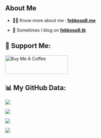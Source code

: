 <!--
**febkosq8/febkosq8** is a ✨ _special_ ✨ repository because its `README.md` (this file) appears on your GitHub profile.-->

## About Me

- 🙋‍♂️ Know more about me : **[febkosq8.me](https://www.febkosq8.me/)**

- 🤔 Sometimes I blog on **[febkosq8.tk](https://www.febkosq8.tk/)**

## 🤝 Support Me:

<a href="https://www.buymeacoffee.com/febkosq8" target="_blank"><img src="https://cdn.buymeacoffee.com/buttons/v2/default-violet.png" alt="Buy Me A Coffee" height="60px" width="200px"></a>

## 📊 My GitHub Data:

![ ](https://github-readme-stats.vercel.app/api?username=febkosq8&theme=gruvbox&hide_border=false&include_all_commits=true&count_private=true)
</br>

![ ](https://github-readme-streak-stats.herokuapp.com/?user=febkosq8&theme=gruvbox&hide_border=false)
</br>

![ ](https://github-readme-stats.vercel.app/api/top-langs/?username=febkosq8&theme=gruvbox&hide_border=false&include_all_commits=true&count_private=true&layout=compact)

![ ](https://febgoserve.me/imgAnalytics/febkosq8)
